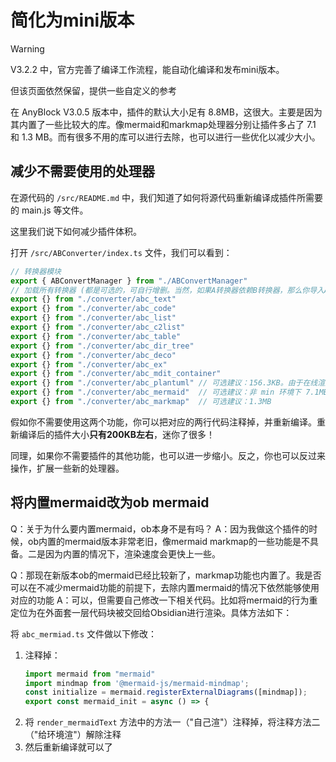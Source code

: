 # 简化为mini版本

> [!WARNING]
> 
> V3.2.2 中，官方完善了编译工作流程，能自动化编译和发布mini版本。
> 
> 但该页面依然保留，提供一些自定义的参考

在 AnyBlock V3.0.5 版本中，插件的默认大小足有 8.8MB，这很大。主要是因为其内置了一些比较大的库。像mermaid和markmap处理器分别让插件多占了 7.1 和 1.3 MB。而有很多不用的库可以进行去除，也可以进行一些优化以减少大小。

## 减少不需要使用的处理器

在源代码的 `/src/README.md` 中，我们知道了如何将源代码重新编译成插件所需要的 main.js 等文件。

这里我们说下如何减少插件体积。

打开 `/src/ABConverter/index.ts` 文件，我们可以看到：

```ts
// 转换器模块
export { ABConvertManager } from "./ABConvertManager"
// 加载所有转换器 (都是可选的，可自行增删。当然，如果A转换器依赖B转换器，那么你导入A必然导入B)
export {} from "./converter/abc_text"
export {} from "./converter/abc_code"
export {} from "./converter/abc_list"
export {} from "./converter/abc_c2list"
export {} from "./converter/abc_table"
export {} from "./converter/abc_dir_tree"
export {} from "./converter/abc_deco"
export {} from "./converter/abc_ex"
export {} from "./converter/abc_mdit_container"
export {} from "./converter/abc_plantuml" // 可选建议：156.3KB。由于在线渲染，相对下面两个没那么高
export {} from "./converter/abc_mermaid"  // 可选建议：非 min 环境下 7.1MB
export {} from "./converter/abc_markmap"  // 可选建议：1.3MB
```

假如你不需要使用这两个功能，你可以把对应的两行代码注释掉，并重新编译。重新编译后的插件大小**只有200KB左右**，迷你了很多！

同理，如果你不需要插件的其他功能，也可以进一步缩小。反之，你也可以反过来操作，扩展一些新的处理器。

## 将内置mermaid改为ob mermaid

Q：关于为什么要内置mermaid，ob本身不是有吗？
A：因为我做这个插件的时候，ob内置的mermaid版本非常老旧，像mermaid markmap的一些功能是不具备。二是因为内置的情况下，渲染速度会更快上一些。

Q：那现在新版本ob的mermaid已经比较新了，markmap功能也内置了。我是否可以在不减少mermaid功能的前提下，去除内置mermaid的情况下依然能够使用对应的功能
A：可以，但需要自己修改一下相关代码。比如将mermaid的行为重定位为在外面套一层代码块被交回给Obsidian进行渲染。具体方法如下：

将 `abc_mermiad.ts` 文件做以下修改：

1. 注释掉：
   ```ts
   import mermaid from "mermaid"
   import mindmap from '@mermaid-js/mermaid-mindmap';
   const initialize = mermaid.registerExternalDiagrams([mindmap]);
   export const mermaid_init = async () => {
   ```
2. 将 `render_mermaidText` 方法中的方法一（"自己渲"）注释掉，将注释方法二（"给环境渲"）解除注释
3. 然后重新编译就可以了
